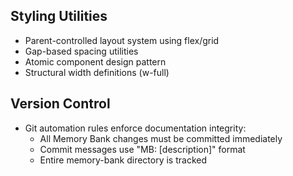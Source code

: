 ## Styling Utilities
- Parent-controlled layout system using flex/grid
- Gap-based spacing utilities
- Atomic component design pattern
- Structural width definitions (w-full)

## Version Control
- Git automation rules enforce documentation integrity:
  - All Memory Bank changes must be committed immediately
  - Commit messages use "MB: [description]" format
  - Entire memory-bank directory is tracked
